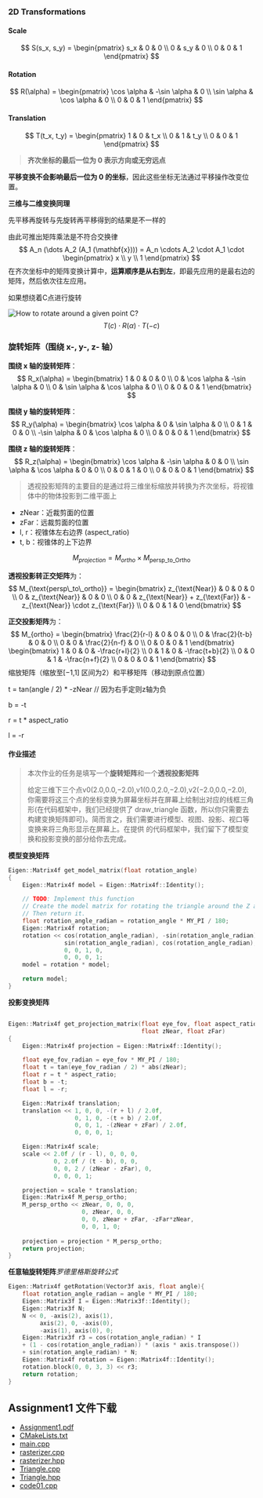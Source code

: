 ### 2D Transformations

#### Scale
$$
S(s_x, s_y) = \begin{pmatrix} s_x & 0 & 0 \\ 0 & s_y & 0 \\ 0 & 0 & 1 \end{pmatrix}
$$

#### Rotation
$$
R(\alpha) = \begin{pmatrix} \cos \alpha & -\sin \alpha & 0 \\ \sin \alpha & \cos \alpha & 0 \\ 0 & 0 & 1 \end{pmatrix}
$$

#### Translation
$$
T(t_x, t_y) = \begin{pmatrix} 1 & 0 & t_x \\ 0 & 1 & t_y \\ 0 & 0 & 1 \end{pmatrix}
$$

> **齐次坐标的最后一位为 0 表示方向或无穷远点**

**平移变换不会影响最后一位为 0 的坐标**，因此这些坐标无法通过平移操作改变位置。

**三维与二维变换同理**

先平移再旋转与先旋转再平移得到的结果是不一样的

由此可推出矩阵乘法是不符合交换律
$$
A_n (\dots A_2 (A_1 (\mathbf{x}))) = A_n \cdots A_2 \cdot A_1 \cdot \begin{pmatrix} x \\ y \\ 1 \end{pmatrix}
$$
在齐次坐标中的矩阵变换计算中，**运算顺序是从右到左**，即最先应用的是最右边的矩阵，然后依次往左应用。



如果想绕着C点进行旋转

![How to rotate around a given point C?](D:\hugo\GeeSite\static\images\rotatePointC.png)
$$
T(c) \cdot R(\alpha) \cdot T(-c)
$$



### 旋转矩阵（围绕 x-, y-, z- 轴）

**围绕 x 轴的旋转矩阵**：
$$
R_x(\alpha) = \begin{bmatrix}
1 & 0 & 0 & 0 \\
0 & \cos \alpha & -\sin \alpha & 0 \\
0 & \sin \alpha & \cos \alpha & 0 \\
0 & 0 & 0 & 1
\end{bmatrix}
$$

**围绕 y 轴的旋转矩阵**：
$$
R_y(\alpha) = \begin{bmatrix}
\cos \alpha & 0 & \sin \alpha & 0 \\
0 & 1 & 0 & 0 \\
-\sin \alpha & 0 & \cos \alpha & 0 \\
0 & 0 & 0 & 1
\end{bmatrix}
$$

**围绕 z 轴的旋转矩阵**：
$$
R_z(\alpha) = \begin{bmatrix}
\cos \alpha & -\sin \alpha & 0 & 0 \\
\sin \alpha & \cos \alpha & 0 & 0 \\
0 & 0 & 1 & 0 \\
0 & 0 & 0 & 1
\end{bmatrix}
$$

> 透视投影矩阵的主要目的是通过将三维坐标缩放并转换为齐次坐标，将视锥体中的物体投影到二维平面上

- zNear：近裁剪面的位置
- zFar：远裁剪面的位置
- l, r：视锥体左右边界 (aspect_ratio)
- t, b：视锥体的上下边界

$$
M_{projection}
 =M_{ortho}×M_{\text{persp\_to\_Ortho}}
$$



**透视投影转正交矩阵**为：
$$
M_{\text{persp\_to\_ortho}} = 
\begin{bmatrix}
z_{\text{Near}} & 0 & 0 & 0 \\
0 & z_{\text{Near}} & 0 & 0 \\
0 & 0 & z_{\text{Near}} + z_{\text{Far}} & -z_{\text{Near}} \cdot z_{\text{Far}} \\
0 & 0 & 1 & 0
\end{bmatrix}
$$





**正交投影矩阵**为：
$$
M_{ortho} = 
\begin{bmatrix}
\frac{2}{r-l} & 0 & 0 & 0 \\
0 & \frac{2}{t-b} & 0 & 0 \\
0 & 0 & \frac{2}{n-f} & 0 \\
0 & 0 & 0 & 1
\end{bmatrix}
\begin{bmatrix}
1 & 0 & 0 & -\frac{r+l}{2} \\
0 & 1 & 0 & -\frac{t+b}{2} \\
0 & 0 & 1 & -\frac{n+f}{2} \\
0 & 0 & 0 & 1
\end{bmatrix}
$$
缩放矩阵（缩放至[−1,1] 区间为2）和平移矩阵（移动到原点位置）

t = tan(angle / 2) * -zNear // 因为右手定则z轴为负

b = -t

r = t * aspect_ratio

l = -r

#### 作业描述

> 本次作业的任务是填写一个**旋转矩阵**和一个**透视投影矩阵**
>
> 给定三维下三个点v0(2.0,0.0,−2.0),v1(0.0,2.0,−2.0),v2(−2.0,0.0,−2.0), 你需要将这三个点的坐标变换为屏幕坐标并在屏幕上绘制出对应的线框三角形(在代码框架中，我们已经提供了 draw_triangle 函数，所以你只需要去构建变换矩阵即可)。简而言之，我们需要进行模型、视图、投影、视口等变换来将三角形显示在屏幕上。在提供 的代码框架中，我们留下了模型变换和投影变换的部分给你去完成。

**模型变换矩阵**

```c++
Eigen::Matrix4f get_model_matrix(float rotation_angle)
{
    Eigen::Matrix4f model = Eigen::Matrix4f::Identity();

    // TODO: Implement this function
    // Create the model matrix for rotating the triangle around the Z axis.
    // Then return it.
    float rotation_angle_radian = rotation_angle * MY_PI / 180;
    Eigen::Matrix4f rotation;
    rotation << cos(rotation_angle_radian), -sin(rotation_angle_radian), 0, 0,
                sin(rotation_angle_radian), cos(rotation_angle_radian), 0, 0,
                0, 0, 1, 0,
                0, 0, 0, 1;
    model = rotation * model;

    return model;
}
```

**投影变换矩阵**

```c++

Eigen::Matrix4f get_projection_matrix(float eye_fov, float aspect_ratio,
                                      float zNear, float zFar)
{
    Eigen::Matrix4f projection = Eigen::Matrix4f::Identity();

    float eye_fov_radian = eye_fov * MY_PI / 180;
    float t = tan(eye_fov_radian / 2) * abs(zNear);
    float r = t * aspect_ratio;
    float b = -t;
    float l = -r;

    Eigen::Matrix4f translation;
    translation << 1, 0, 0, -(r + l) / 2.0f,
                   0, 1, 0, -(t + b) / 2.0f,
                   0, 0, 1, -(zNear + zFar) / 2.0f,
                   0, 0, 0, 1;

    Eigen::Matrix4f scale;
    scale << 2.0f / (r - l), 0, 0, 0,
             0, 2.0f / (t - b), 0, 0,
             0, 0, 2 / (zNear - zFar), 0,
             0, 0, 0, 1;

    projection = scale * translation;
    Eigen::Matrix4f M_persp_ortho;
    M_persp_ortho << zNear, 0, 0, 0,
                     0, zNear, 0, 0,
                     0, 0, zNear + zFar, -zFar*zNear,
                     0, 0, 1, 0;
                     
    projection = projection * M_persp_ortho;
    return projection;
}

```

**任意轴旋转矩阵***罗德里格斯旋转公式*

```c++
Eigen::Matrix4f getRotation(Vector3f axis, float angle){
    float rotation_angle_radian = angle * MY_PI / 180;
    Eigen::Matrix3f I = Eigen::Matrix3f::Identity();
    Eigen::Matrix3f N;
    N << 0, -axis(2), axis(1),
         axis(2), 0, -axis(0),
         -axis(1), axis(0), 0;
    Eigen::Matrix3f r3 = cos(rotation_angle_radian) * I
    + (1 - cos(rotation_angle_radian)) * (axis * axis.transpose())
    + sin(rotation_angle_radian) * N;
    Eigen::Matrix4f rotation = Eigen::Matrix4f::Identity();
    rotation.block(0, 0, 3, 3) << r3;
    return rotation;
}


```



## Assignment1 文件下载        

- [Assignment1.pdf](code/Assignment1/Assignment1.pdf)
- [CMakeLists.txt](code/Assignment1/CMakeLists.txt)
- [main.cpp](code/Assignment1/main.cpp)
- [rasterizer.cpp](code/Assignment1/rasterizer.cpp)
- [rasterizer.hpp](code/Assignment1/rasterizer.hpp)
- [Triangle.cpp](code/Assignment1/Triangle.cpp)
- [Triangle.hpp](code/Assignment1/Triangle.hpp)
-  [code01.cpp](code\code01.cpp) 
